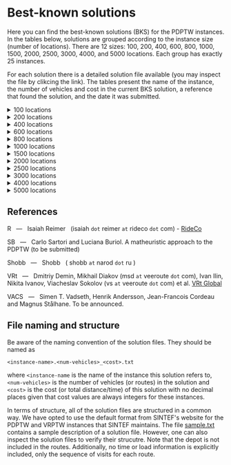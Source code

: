 # Best-known solutions

Here you can find the best-known solutions (BKS) for the PDPTW instances. In the tables below, solutions are grouped according to the instance size (number of locations). There are 12 sizes: 100, 200, 400, 600, 800, 1000, 1500, 2000, 2500, 3000, 4000, and 5000 locations. Each group has exactly 25 instances.

For each solution there is a detailed solution file available (you may inspect the file by clikcing the link). The tables present the name of the instance, the number of vehicles and cost in the current BKS solution, a reference that found the solution, and the date it was submitted.

<details><summary>100 locations</summary>
<p>

Instance | Vehicles | Cost | Reference | Date
:------: | -------: | ---: | :-------: | ---:
[bar-n100-1](https://github.com/cssartori/pdptw-instances/blob/master/solutions/files/bar-n100-1.6_732.txt) | 6 | 732 | R | 06-apr-23
[bar-n100-2](https://github.com/cssartori/pdptw-instances/blob/master/solutions/files/bar-n100-2.5_554.txt) | 5 | 554 | SB | 11-feb-19
[bar-n100-3](https://github.com/cssartori/pdptw-instances/blob/master/solutions/files/bar-n100-3.6_746.txt) | 6 | 746 | SB | 11-feb-19
[bar-n100-4](https://github.com/cssartori/pdptw-instances/blob/master/solutions/files/bar-n100-4.12_1150.txt) | 12 | 1150 | R | 06-apr-23
[bar-n100-5](https://github.com/cssartori/pdptw-instances/blob/master/solutions/files/bar-n100-5.6_838.txt) | 6 | 838 | SB | 11-feb-19
[bar-n100-6](https://github.com/cssartori/pdptw-instances/blob/master/solutions/files/bar-n100-6.3_788.txt) | 3 | 788 | SB | 11-feb-19
[ber-n100-1](https://github.com/cssartori/pdptw-instances/blob/master/solutions/files/ber-n100-1.13_1854.txt) | 13 | 1854 | R | 06-apr-23
[ber-n100-2](https://github.com/cssartori/pdptw-instances/blob/master/solutions/files/ber-n100-2.6_1484.txt) | 6 | 1484 | R | 06-apr-23
[ber-n100-3](https://github.com/cssartori/pdptw-instances/blob/master/solutions/files/ber-n100-3.3_713.txt) | 3 | 713 | SB | 11-feb-19
[ber-n100-4](https://github.com/cssartori/pdptw-instances/blob/master/solutions/files/ber-n100-4.3_494.txt) | 3 | 494 | SB | 11-feb-19
[ber-n100-5](https://github.com/cssartori/pdptw-instances/blob/master/solutions/files/ber-n100-5.5_944.txt) | 5 | 944 | SB | 11-feb-19
[ber-n100-6](https://github.com/cssartori/pdptw-instances/blob/master/solutions/files/ber-n100-6.14_2116.txt) | 14 | 2116 | R | 06-apr-23
[ber-n100-7](https://github.com/cssartori/pdptw-instances/blob/master/solutions/files/ber-n100-7.7_1935.txt) | 7 | 1935 | SB | 11-feb-19
[nyc-n100-1](https://github.com/cssartori/pdptw-instances/blob/master/solutions/files/nyc-n100-1.6_634.txt) | 6 | 634 | SB | 11-feb-19
[nyc-n100-2](https://github.com/cssartori/pdptw-instances/blob/master/solutions/files/nyc-n100-2.4_563.txt) | 4 | 563 | R | 06-apr-23
[nyc-n100-3](https://github.com/cssartori/pdptw-instances/blob/master/solutions/files/nyc-n100-3.3_492.txt) | 3 | 492 | SB | 11-feb-19
[nyc-n100-4](https://github.com/cssartori/pdptw-instances/blob/master/solutions/files/nyc-n100-4.2_535.txt) | 2 | 535 | SB | 11-feb-19
[nyc-n100-5](https://github.com/cssartori/pdptw-instances/blob/master/solutions/files/nyc-n100-5.2_669.txt) | 2 | 669 | R | 06-apr-23
[poa-n100-1](https://github.com/cssartori/pdptw-instances/blob/master/solutions/files/poa-n100-1.12_1582.txt) | 12 | 1582 | R | 06-apr-23
[poa-n100-2](https://github.com/cssartori/pdptw-instances/blob/master/solutions/files/poa-n100-2.15_1539.txt) | 15 | 1539 | SB | 11-feb-19
[poa-n100-3](https://github.com/cssartori/pdptw-instances/blob/master/solutions/files/poa-n100-3.10_1291.txt) | 10 | 1291 | R | 06-apr-23
[poa-n100-4](https://github.com/cssartori/pdptw-instances/blob/master/solutions/files/poa-n100-4.7_1653.txt) | 7 | 1653 | R | 24-mar-23
[poa-n100-5](https://github.com/cssartori/pdptw-instances/blob/master/solutions/files/poa-n100-5.6_624.txt) | 6 | 624 | SB | 11-feb-19
[poa-n100-6](https://github.com/cssartori/pdptw-instances/blob/master/solutions/files/poa-n100-6.3_562.txt) | 3 | 562 | SB | 11-feb-19
[poa-n100-7](https://github.com/cssartori/pdptw-instances/blob/master/solutions/files/poa-n100-7.5_772.txt) | 5 | 772 | R | 06-mar-23

</p>
</details>

<details><summary>200 locations</summary>
<p>

Instance | Vehicles | Cost | Reference | Date
:------: | -------: | ---: | :-------: | ---:
[bar-n200-1](https://github.com/cssartori/pdptw-instances/blob/master/solutions/files/bar-n200-1.22_1828.txt) | 22 | 1828 | VRt | 25-apr-23
[bar-n200-2](https://github.com/cssartori/pdptw-instances/blob/master/solutions/files/bar-n200-2.23_2072.txt) | 23 | 2072 | SB | 11-feb-19
[bar-n200-3](https://github.com/cssartori/pdptw-instances/blob/master/solutions/files/bar-n200-3.8_1590.txt) | 8 | 1590 | VRt | 03-jul-23
[bar-n200-4](https://github.com/cssartori/pdptw-instances/blob/master/solutions/files/bar-n200-4.13_838.txt) | 13 | 838 | SB | 11-feb-19
[bar-n200-5](https://github.com/cssartori/pdptw-instances/blob/master/solutions/files/bar-n200-5.5_846.txt) | 5 | 846 | R | 06-apr-23
[bar-n200-6](https://github.com/cssartori/pdptw-instances/blob/master/solutions/files/bar-n200-6.9_853.txt) | 9 | 853 | R | 06-apr-23
[bar-n200-7](https://github.com/cssartori/pdptw-instances/blob/master/solutions/files/bar-n200-7.11_1871.txt) | 11 | 1871 | VRt | 25-apr-23
[ber-n200-1](https://github.com/cssartori/pdptw-instances/blob/master/solutions/files/ber-n200-1.27_3212.txt) | 27 | 3212 | VRt | 25-apr-23
[ber-n200-2](https://github.com/cssartori/pdptw-instances/blob/master/solutions/files/ber-n200-2.12_3234.txt) | 12 | 3234 | VACS | 24-jun-23
[ber-n200-3](https://github.com/cssartori/pdptw-instances/blob/master/solutions/files/ber-n200-3.9_899.txt) | 9 | 899 | SB | 11-feb-19
[ber-n200-4](https://github.com/cssartori/pdptw-instances/blob/master/solutions/files/ber-n200-4.5_1081.txt) | 5 | 1081 | R | 06-apr-23
[ber-n200-5](https://github.com/cssartori/pdptw-instances/blob/master/solutions/files/ber-n200-5.27_3944.txt) | 27 | 3944 | SB | 11-feb-19
[ber-n200-6](https://github.com/cssartori/pdptw-instances/blob/master/solutions/files/ber-n200-6.9_3016.txt) | 9 | 3016 | SB | 11-feb-19
[nyc-n200-1](https://github.com/cssartori/pdptw-instances/blob/master/solutions/files/nyc-n200-1.7_935.txt) | 7 | 935 | R | 06-apr-23
[nyc-n200-2](https://github.com/cssartori/pdptw-instances/blob/master/solutions/files/nyc-n200-2.8_1104.txt) | 8 | 1104 | SB | 11-feb-19
[nyc-n200-3](https://github.com/cssartori/pdptw-instances/blob/master/solutions/files/nyc-n200-3.7_1017.txt) | 7 | 1017 | VRt | 25-apr-23
[nyc-n200-4](https://github.com/cssartori/pdptw-instances/blob/master/solutions/files/nyc-n200-4.4_1030.txt) | 4 | 1030 | R | 06-apr-23
[nyc-n200-5](https://github.com/cssartori/pdptw-instances/blob/master/solutions/files/nyc-n200-5.5_1189.txt) | 5 | 1189 | R | 06-apr-23
[poa-n200-1](https://github.com/cssartori/pdptw-instances/blob/master/solutions/files/poa-n200-1.25_2433.txt) | 25 | 2433 | SB | 11-feb-19
[poa-n200-2](https://github.com/cssartori/pdptw-instances/blob/master/solutions/files/poa-n200-2.12_2455.txt) | 12 | 2455 | R | 06-apr-23
[poa-n200-3](https://github.com/cssartori/pdptw-instances/blob/master/solutions/files/poa-n200-3.22_1850.txt) | 22 | 1850 | SB | 11-feb-19
[poa-n200-4](https://github.com/cssartori/pdptw-instances/blob/master/solutions/files/poa-n200-4.10_1163.txt) | 10 | 1163 | SB | 11-feb-19
[poa-n200-5](https://github.com/cssartori/pdptw-instances/blob/master/solutions/files/poa-n200-5.15_2321.txt) | 15 | 2321 | SB | 11-feb-19
[poa-n200-6](https://github.com/cssartori/pdptw-instances/blob/master/solutions/files/poa-n200-6.27_3160.txt) | 27 | 3160 | SB | 11-feb-19
[poa-n200-7](https://github.com/cssartori/pdptw-instances/blob/master/solutions/files/poa-n200-7.10_2676.txt) | 10 | 2676 | R | 06-apr-23

</p>
</details>

<details><summary>400 locations</summary>
<p>

Instance | Vehicles | Cost | Reference | Date
:------: | -------: | ---: | :-------: | ---:
[bar-n400-1](https://github.com/cssartori/pdptw-instances/blob/master/solutions/files/bar-n400-1.32_3071.txt) | 32 | 3071 | VRt | 03-jul-23
[bar-n400-2](https://github.com/cssartori/pdptw-instances/blob/master/solutions/files/bar-n400-2.30_2740.txt) | 30 | 2740 | VACS | 24-jun-23
[bar-n400-3](https://github.com/cssartori/pdptw-instances/blob/master/solutions/files/bar-n400-3.11_2562.txt) | 11 | 2562 | SB | 11-feb-19
[bar-n400-4](https://github.com/cssartori/pdptw-instances/blob/master/solutions/files/bar-n400-4.17_1809.txt) | 17 | 1809 | VRt | 03-jul-23
[bar-n400-5](https://github.com/cssartori/pdptw-instances/blob/master/solutions/files/bar-n400-5.41_3384.txt) | 41 | 3384 | SB | 11-feb-19
[bar-n400-6](https://github.com/cssartori/pdptw-instances/blob/master/solutions/files/bar-n400-6.21_2930.txt) | 21 | 2930 | VRt | 25-apr-23
[bar-n400-7](https://github.com/cssartori/pdptw-instances/blob/master/solutions/files/bar-n400-7.11_3038.txt) | 11 | 3038 | VRt | 25-apr-23
[ber-n400-1](https://github.com/cssartori/pdptw-instances/blob/master/solutions/files/ber-n400-1.34_5633.txt) | 34 | 5633 | SB | 11-feb-19
[ber-n400-2](https://github.com/cssartori/pdptw-instances/blob/master/solutions/files/ber-n400-2.33_5548.txt) | 33 | 5548 | VACS | 24-jun-23
[ber-n400-3](https://github.com/cssartori/pdptw-instances/blob/master/solutions/files/ber-n400-3.43_3550.txt) | 43 | 3550 | VRt | 25-apr-23
[ber-n400-4](https://github.com/cssartori/pdptw-instances/blob/master/solutions/files/ber-n400-4.19_2216.txt) | 19 | 2216 | SB | 11-feb-19
[ber-n400-5](https://github.com/cssartori/pdptw-instances/blob/master/solutions/files/ber-n400-5.26_6128.txt) | 26 | 6128 | VACS | 24-jun-23
[ber-n400-6](https://github.com/cssartori/pdptw-instances/blob/master/solutions/files/ber-n400-6.19_6308.txt) | 19 | 6308 | VACS | 24-jun-23
[ber-n400-7](https://github.com/cssartori/pdptw-instances/blob/master/solutions/files/ber-n400-7.20_6501.txt) | 20 | 6501 | VRt | 03-jul-23
[nyc-n400-1](https://github.com/cssartori/pdptw-instances/blob/master/solutions/files/nyc-n400-1.13_1908.txt) | 13 | 1908 | R | 06-apr-23
[nyc-n400-2](https://github.com/cssartori/pdptw-instances/blob/master/solutions/files/nyc-n400-2.14_1975.txt) | 14 | 1975 | SB | 11-feb-19
[nyc-n400-3](https://github.com/cssartori/pdptw-instances/blob/master/solutions/files/nyc-n400-3.7_1826.txt) | 7 | 1826 | R | 06-apr-23
[nyc-n400-4](https://github.com/cssartori/pdptw-instances/blob/master/solutions/files/nyc-n400-4.7_1964.txt) | 7 | 1964 | R | 06-apr-23
[nyc-n400-5](https://github.com/cssartori/pdptw-instances/blob/master/solutions/files/nyc-n400-5.7_1920.txt) | 7 | 1920 | R | 06-apr-23
[poa-n400-1](https://github.com/cssartori/pdptw-instances/blob/master/solutions/files/poa-n400-1.24_4554.txt) | 24 | 4554 | VRt | 25-apr-23
[poa-n400-2](https://github.com/cssartori/pdptw-instances/blob/master/solutions/files/poa-n400-2.41_3096.txt) | 41 | 3096 | SB | 11-feb-19
[poa-n400-3](https://github.com/cssartori/pdptw-instances/blob/master/solutions/files/poa-n400-3.40_2844.txt) | 40 | 2844 | SB | 11-feb-19
[poa-n400-4](https://github.com/cssartori/pdptw-instances/blob/master/solutions/files/poa-n400-4.19_2155.txt) | 19 | 2155 | VACS | 24-jun-23
[poa-n400-5](https://github.com/cssartori/pdptw-instances/blob/master/solutions/files/poa-n400-5.14_2301.txt) | 14 | 2301 | VACS | 24-jun-23
[poa-n400-6](https://github.com/cssartori/pdptw-instances/blob/master/solutions/files/poa-n400-6.42_5400.txt) | 42 | 5400 | SB | 11-feb-19

</p>
</details>

<details><summary>600 locations</summary>
<p>

Instance | Vehicles | Cost | Reference | Date
:------: | -------: | ---: | :-------: | ---:
[bar-n600-1](https://github.com/cssartori/pdptw-instances/blob/master/solutions/files/bar-n600-1.43_3681.txt) | 43 | 3681 | VRt | 03-jul-23
[bar-n600-2](https://github.com/cssartori/pdptw-instances/blob/master/solutions/files/bar-n600-2.23_3931.txt) | 23 | 3931 | SB | 11-feb-19
[bar-n600-3](https://github.com/cssartori/pdptw-instances/blob/master/solutions/files/bar-n600-3.23_3863.txt) | 23 | 3863 | SB | 11-feb-19
[bar-n600-4](https://github.com/cssartori/pdptw-instances/blob/master/solutions/files/bar-n600-4.53_2822.txt) | 53 | 2822 | VRt | 03-jul-23
[bar-n600-5](https://github.com/cssartori/pdptw-instances/blob/master/solutions/files/bar-n600-5.13_2614.txt) | 13 | 2614 | SB | 11-feb-19
[bar-n600-6](https://github.com/cssartori/pdptw-instances/blob/master/solutions/files/bar-n600-6.32_4958.txt) | 32 | 4958 | SB | 11-feb-19
[bar-n600-7](https://github.com/cssartori/pdptw-instances/blob/master/solutions/files/bar-n600-7.31_4900.txt) | 31 | 4900 | VACS | 24-jun-23
[ber-n600-1](https://github.com/cssartori/pdptw-instances/blob/master/solutions/files/ber-n600-1.47_7766.txt) | 47 | 7766 | VACS | 24-jun-23
[ber-n600-2](https://github.com/cssartori/pdptw-instances/blob/master/solutions/files/ber-n600-2.31_3836.txt) | 31 | 3836 | VRt | 25-apr-23
[ber-n600-3](https://github.com/cssartori/pdptw-instances/blob/master/solutions/files/ber-n600-3.29_3948.txt) | 29 | 3948 | VRt | 25-apr-23
[ber-n600-4](https://github.com/cssartori/pdptw-instances/blob/master/solutions/files/ber-n600-4.75_11222.txt) | 75 | 11222 | VACS | 24-jun-23
[ber-n600-5](https://github.com/cssartori/pdptw-instances/blob/master/solutions/files/ber-n600-5.33_8569.txt) | 33 | 8569 | VRt | 25-apr-23
[ber-n600-6](https://github.com/cssartori/pdptw-instances/blob/master/solutions/files/ber-n600-6.36_10659.txt) | 36 | 10659 | VACS | 24-jun-23
[nyc-n600-1](https://github.com/cssartori/pdptw-instances/blob/master/solutions/files/nyc-n600-1.20_3030.txt) | 20 | 3030 | VACS | 24-jun-23
[nyc-n600-2](https://github.com/cssartori/pdptw-instances/blob/master/solutions/files/nyc-n600-2.19_2713.txt) | 19 | 2713 | SB | 11-feb-19
[nyc-n600-3](https://github.com/cssartori/pdptw-instances/blob/master/solutions/files/nyc-n600-3.19_2755.txt) | 19 | 2755 | VRt | 25-apr-23
[nyc-n600-4](https://github.com/cssartori/pdptw-instances/blob/master/solutions/files/nyc-n600-4.9_2492.txt) | 9 | 2492 | VACS | 24-jun-23
[nyc-n600-5](https://github.com/cssartori/pdptw-instances/blob/master/solutions/files/nyc-n600-5.10_2953.txt) | 10 | 2953 | VACS | 24-jun-23
[poa-n600-1](https://github.com/cssartori/pdptw-instances/blob/master/solutions/files/poa-n600-1.54_6415.txt) | 54 | 6415 | VACS | 24-jun-23
[poa-n600-2](https://github.com/cssartori/pdptw-instances/blob/master/solutions/files/poa-n600-2.26_5250.txt) | 26 | 5250 | SB | 11-feb-19
[poa-n600-3](https://github.com/cssartori/pdptw-instances/blob/master/solutions/files/poa-n600-3.24_2213.txt) | 24 | 2213 | VRt | 25-apr-23
[poa-n600-4](https://github.com/cssartori/pdptw-instances/blob/master/solutions/files/poa-n600-4.27_3130.txt) | 27 | 3130 | SB | 11-feb-19
[poa-n600-5](https://github.com/cssartori/pdptw-instances/blob/master/solutions/files/poa-n600-5.20_2545.txt) | 20 | 2545 | SB | 11-feb-19
[poa-n600-6](https://github.com/cssartori/pdptw-instances/blob/master/solutions/files/poa-n600-6.76_7975.txt) | 76 | 7975 | VACS | 24-jun-23
[poa-n600-7](https://github.com/cssartori/pdptw-instances/blob/master/solutions/files/poa-n600-7.60_7812.txt) | 60 | 7812 | VACS | 24-jun-23

</p>
</details>

<details><summary>800 locations</summary>
<p>

Instance | Vehicles | Cost | Reference | Date
:------: | -------: | ---: | :-------: | ---:
[bar-n800-1](https://github.com/cssartori/pdptw-instances/blob/master/solutions/files/bar-n800-1.78_5643.txt) | 78 | 5643 | VRt | 03-jul-23
[bar-n800-2](https://github.com/cssartori/pdptw-instances/blob/master/solutions/files/bar-n800-2.29_5152.txt) | 29 | 5152 | VRt | 03-jul-23
[bar-n800-3](https://github.com/cssartori/pdptw-instances/blob/master/solutions/files/bar-n800-3.22_5882.txt) | 22 | 5882 | SB | 11-feb-19
[bar-n800-4](https://github.com/cssartori/pdptw-instances/blob/master/solutions/files/bar-n800-4.24_2832.txt) | 24 | 2832 | SB | 11-feb-19
[bar-n800-5](https://github.com/cssartori/pdptw-instances/blob/master/solutions/files/bar-n800-5.80_6124.txt) | 80 | 6124 | SB | 11-feb-19
[bar-n800-6](https://github.com/cssartori/pdptw-instances/blob/master/solutions/files/bar-n800-6.81_6470.txt) | 81 | 6470 | VRt | 03-jul-23
[bar-n800-7](https://github.com/cssartori/pdptw-instances/blob/master/solutions/files/bar-n800-7.31_5576.txt) | 31 | 5576 | VRt | 25-apr-23
[ber-n800-1](https://github.com/cssartori/pdptw-instances/blob/master/solutions/files/ber-n800-1.59_5360.txt) | 59 | 5360 | SB | 11-feb-19
[ber-n800-2](https://github.com/cssartori/pdptw-instances/blob/master/solutions/files/ber-n800-2.63_6376.txt) | 63 | 6376 | VACS | 24-jun-23
[ber-n800-3](https://github.com/cssartori/pdptw-instances/blob/master/solutions/files/ber-n800-3.18_3653.txt) | 18 | 3653 | SB | 11-feb-19
[ber-n800-4](https://github.com/cssartori/pdptw-instances/blob/master/solutions/files/ber-n800-4.106_16038.txt) | 106 | 16038 | VACS | 24-jun-23
[ber-n800-5](https://github.com/cssartori/pdptw-instances/blob/master/solutions/files/ber-n800-5.33_11084.txt) | 33 | 11084 | VACS | 24-jun-23
[ber-n800-6](https://github.com/cssartori/pdptw-instances/blob/master/solutions/files/ber-n800-6.47_13882.txt) | 47 | 13882 | VACS | 24-jun-23
[nyc-n800-1](https://github.com/cssartori/pdptw-instances/blob/master/solutions/files/nyc-n800-1.22_3107.txt) | 22 | 3107 | VACS | 24-jun-23
[nyc-n800-2](https://github.com/cssartori/pdptw-instances/blob/master/solutions/files/nyc-n800-2.26_3917.txt) | 26 | 3917 | VACS | 24-jun-23
[nyc-n800-3](https://github.com/cssartori/pdptw-instances/blob/master/solutions/files/nyc-n800-3.26_3871.txt) | 26 | 3871 | SB | 11-feb-19
[nyc-n800-4](https://github.com/cssartori/pdptw-instances/blob/master/solutions/files/nyc-n800-4.11_3242.txt) | 11 | 3242 | R | 13-jun-23
[nyc-n800-5](https://github.com/cssartori/pdptw-instances/blob/master/solutions/files/nyc-n800-5.14_3703.txt) | 14 | 3703 | SB | 11-feb-19
[poa-n800-1](https://github.com/cssartori/pdptw-instances/blob/master/solutions/files/poa-n800-1.58_9413.txt) | 58 | 9413 | VACS | 24-jun-23
[poa-n800-2](https://github.com/cssartori/pdptw-instances/blob/master/solutions/files/poa-n800-2.72_8389.txt) | 72 | 8389 | VACS | 24-jun-23
[poa-n800-3](https://github.com/cssartori/pdptw-instances/blob/master/solutions/files/poa-n800-3.49_9799.txt) | 49 | 9799 | VRt | 25-apr-23
[poa-n800-4](https://github.com/cssartori/pdptw-instances/blob/master/solutions/files/poa-n800-4.45_8103.txt) | 45 | 8103 | VACS | 24-jun-23
[poa-n800-5](https://github.com/cssartori/pdptw-instances/blob/master/solutions/files/poa-n800-5.71_4223.txt) | 71 | 4223 | VRt | 25-apr-23
[poa-n800-6](https://github.com/cssartori/pdptw-instances/blob/master/solutions/files/poa-n800-6.37_4038.txt) | 37 | 4038 | VRt | 25-apr-23
[poa-n800-7](https://github.com/cssartori/pdptw-instances/blob/master/solutions/files/poa-n800-7.37_7981.txt) | 37 | 7981 | VRt | 25-apr-23

</p>
</details>

<details><summary>1000 locations</summary>
<p>

Instance | Vehicles | Cost | Reference | Date
:------: | -------: | ---: | :-------: | ---:
[bar-n1000-1](https://github.com/cssartori/pdptw-instances/blob/master/solutions/files/bar-n1000-1.51_8175.txt) | 51 | 8175 | VRt | 03-jul-23
[bar-n1000-2](https://github.com/cssartori/pdptw-instances/blob/master/solutions/files/bar-n1000-2.37_3424.txt) | 37 | 3424 | VACS | 24-jun-23
[bar-n1000-3](https://github.com/cssartori/pdptw-instances/blob/master/solutions/files/bar-n1000-3.88_4787.txt) | 88 | 4787 | VRt | 03-jul-23
[bar-n1000-4](https://github.com/cssartori/pdptw-instances/blob/master/solutions/files/bar-n1000-4.19_3455.txt) | 19 | 3455 | VRt | 03-jul-23
[bar-n1000-5](https://github.com/cssartori/pdptw-instances/blob/master/solutions/files/bar-n1000-5.25_6243.txt) | 25 | 6243 | VRt | 03-jul-23
[bar-n1000-6](https://github.com/cssartori/pdptw-instances/blob/master/solutions/files/bar-n1000-6.27_6823.txt) | 27 | 6823 | VACS | 24-jun-23
[ber-n1000-1](https://github.com/cssartori/pdptw-instances/blob/master/solutions/files/ber-n1000-1.86_14886.txt) | 86 | 14886 | VACS | 24-jun-23
[ber-n1000-2](https://github.com/cssartori/pdptw-instances/blob/master/solutions/files/ber-n1000-2.115_16416.txt) | 115 | 16416 | VACS | 24-jun-23
[ber-n1000-3](https://github.com/cssartori/pdptw-instances/blob/master/solutions/files/ber-n1000-3.51_13259.txt) | 51 | 13259 | VRt | 03-jul-23
[ber-n1000-4](https://github.com/cssartori/pdptw-instances/blob/master/solutions/files/ber-n1000-4.54_14276.txt) | 54 | 14276 | VRt | 03-jul-23
[ber-n1000-5](https://github.com/cssartori/pdptw-instances/blob/master/solutions/files/ber-n1000-5.110_15268.txt) | 110 | 15268 | VRt | 03-jul-23
[ber-n1000-6](https://github.com/cssartori/pdptw-instances/blob/master/solutions/files/ber-n1000-6.150_18542.txt) | 150 | 18542 | VRt | 03-jul-23
[ber-n1000-7](https://github.com/cssartori/pdptw-instances/blob/master/solutions/files/ber-n1000-7.72_16947.txt) | 72 | 16947 | VRt | 03-jul-23
[nyc-n1000-1](https://github.com/cssartori/pdptw-instances/blob/master/solutions/files/nyc-n1000-1.27_4002.txt) | 27 | 4002 | VRt | 25-apr-23
[nyc-n1000-2](https://github.com/cssartori/pdptw-instances/blob/master/solutions/files/nyc-n1000-2.31_4896.txt) | 31 | 4896 | VACS | 24-jun-23
[nyc-n1000-3](https://github.com/cssartori/pdptw-instances/blob/master/solutions/files/nyc-n1000-3.32_4715.txt) | 32 | 4715 | VACS | 24-jun-23
[nyc-n1000-4](https://github.com/cssartori/pdptw-instances/blob/master/solutions/files/nyc-n1000-4.17_4956.txt) | 17 | 4956 | VRt | 25-apr-23
[nyc-n1000-5](https://github.com/cssartori/pdptw-instances/blob/master/solutions/files/nyc-n1000-5.15_4369.txt) | 15 | 4369 | VRt | 25-apr-23
[poa-n1000-1](https://github.com/cssartori/pdptw-instances/blob/master/solutions/files/poa-n1000-1.30_8077.txt) | 30 | 8077 | Shobb | 03-jan-23
[poa-n1000-2](https://github.com/cssartori/pdptw-instances/blob/master/solutions/files/poa-n1000-2.46_10667.txt) | 46 | 10667 | VACS | 24-jun-23
[poa-n1000-3](https://github.com/cssartori/pdptw-instances/blob/master/solutions/files/poa-n1000-3.68_5554.txt) | 68 | 5554 | VRt | 25-apr-23
[poa-n1000-4](https://github.com/cssartori/pdptw-instances/blob/master/solutions/files/poa-n1000-4.22_4581.txt) | 22 | 4581 | VACS | 24-jun-23
[poa-n1000-5](https://github.com/cssartori/pdptw-instances/blob/master/solutions/files/poa-n1000-5.47_5866.txt) | 47 | 5866 | VACS | 24-jun-23
[poa-n1000-6](https://github.com/cssartori/pdptw-instances/blob/master/solutions/files/poa-n1000-6.93_11304.txt) | 93 | 11304 | VACS | 24-jun-23
[poa-n1000-7](https://github.com/cssartori/pdptw-instances/blob/master/solutions/files/poa-n1000-7.73_11468.txt) | 73 | 11468 | VACS | 24-jun-23

</p>
</details>

<details><summary>1500 locations</summary>
<p>

Instance | Vehicles | Cost | Reference | Date
:------: | -------: | ---: | :-------: | ---:
[bar-n1500-1](https://github.com/cssartori/pdptw-instances/blob/master/solutions/files/bar-n1500-1.74_9209.txt) | 74 | 9209 | VRt | 03-jul-23
[bar-n1500-2](https://github.com/cssartori/pdptw-instances/blob/master/solutions/files/bar-n1500-2.59_12060.txt) | 59 | 12060 | VRt | 03-jul-23
[bar-n1500-3](https://github.com/cssartori/pdptw-instances/blob/master/solutions/files/bar-n1500-3.92_5948.txt) | 92 | 5948 | VRt | 03-jul-23
[bar-n1500-4](https://github.com/cssartori/pdptw-instances/blob/master/solutions/files/bar-n1500-4.60_5225.txt) | 60 | 5225 | VRt | 03-jul-23
[bar-n1500-5](https://github.com/cssartori/pdptw-instances/blob/master/solutions/files/bar-n1500-5.74_9579.txt) | 74 | 9579 | VRt | 03-jul-23
[bar-n1500-6](https://github.com/cssartori/pdptw-instances/blob/master/solutions/files/bar-n1500-6.157_13161.txt) | 157 | 13161 | VRt | 03-jul-23
[bar-n1500-7](https://github.com/cssartori/pdptw-instances/blob/master/solutions/files/bar-n1500-7.39_9984.txt) | 39 | 9984 | VRt | 03-jul-23
[ber-n1500-1](https://github.com/cssartori/pdptw-instances/blob/master/solutions/files/ber-n1500-1.167_23000.txt) | 167 | 23000 | VRt | 03-jul-23
[ber-n1500-2](https://github.com/cssartori/pdptw-instances/blob/master/solutions/files/ber-n1500-2.68_8572.txt) | 68 | 8572 | VRt | 03-jul-23
[ber-n1500-3](https://github.com/cssartori/pdptw-instances/blob/master/solutions/files/ber-n1500-3.69_9059.txt) | 69 | 9059 | VRt | 03-jul-23
[ber-n1500-4](https://github.com/cssartori/pdptw-instances/blob/master/solutions/files/ber-n1500-4.36_8650.txt) | 36 | 8650 | VRt | 03-jul-23
[ber-n1500-5](https://github.com/cssartori/pdptw-instances/blob/master/solutions/files/ber-n1500-5.173_24477.txt) | 173 | 24477 | VACS | 24-jun-23
[ber-n1500-6](https://github.com/cssartori/pdptw-instances/blob/master/solutions/files/ber-n1500-6.96_20805.txt) | 96 | 20805 | VRt | 03-jul-23
[ber-n1500-7](https://github.com/cssartori/pdptw-instances/blob/master/solutions/files/ber-n1500-7.97_21344.txt) | 97 | 21344 | VRt | 03-jul-23
[nyc-n1500-1](https://github.com/cssartori/pdptw-instances/blob/master/solutions/files/nyc-n1500-1.46_6790.txt) | 46 | 6790 | VRt | 25-apr-23
[nyc-n1500-2](https://github.com/cssartori/pdptw-instances/blob/master/solutions/files/nyc-n1500-2.47_6936.txt) | 47 | 6936 | VACS | 24-jun-23
[nyc-n1500-3](https://github.com/cssartori/pdptw-instances/blob/master/solutions/files/nyc-n1500-3.42_6407.txt) | 42 | 6407 | VACS | 24-jun-23
[nyc-n1500-4](https://github.com/cssartori/pdptw-instances/blob/master/solutions/files/nyc-n1500-4.25_7817.txt) | 25 | 7817 | VRt | 25-apr-23
[nyc-n1500-5](https://github.com/cssartori/pdptw-instances/blob/master/solutions/files/nyc-n1500-5.21_5950.txt) | 21 | 5950 | VRt | 25-apr-23
[poa-n1500-1](https://github.com/cssartori/pdptw-instances/blob/master/solutions/files/poa-n1500-1.145_17315.txt) | 145 | 17315 | VACS | 24-jun-23
[poa-n1500-2](https://github.com/cssartori/pdptw-instances/blob/master/solutions/files/poa-n1500-2.198_22024.txt) | 198 | 22024 | VACS | 24-jun-23
[poa-n1500-3](https://github.com/cssartori/pdptw-instances/blob/master/solutions/files/poa-n1500-3.67_15103.txt) | 67 | 15103 | VACS | 24-jun-23
[poa-n1500-4](https://github.com/cssartori/pdptw-instances/blob/master/solutions/files/poa-n1500-4.63_6506.txt) | 63 | 6506 | VRt | 25-apr-23
[poa-n1500-5](https://github.com/cssartori/pdptw-instances/blob/master/solutions/files/poa-n1500-5.32_6263.txt) | 32 | 6263 | R | 13-jun-23
[poa-n1500-6](https://github.com/cssartori/pdptw-instances/blob/master/solutions/files/poa-n1500-6.140_16695.txt) | 140 | 16695 | VACS | 24-jun-23

</p>
</details>

<details><summary>2000 locations</summary>
<p>

Instance | Vehicles | Cost | Reference | Date
:------: | -------: | ---: | :-------: | ---:
[bar-n2000-1](https://github.com/cssartori/pdptw-instances/blob/master/solutions/files/bar-n2000-1.94_11711.txt) | 94 | 11711 | VRt | 03-jul-23
[bar-n2000-2](https://github.com/cssartori/pdptw-instances/blob/master/solutions/files/bar-n2000-2.96_11700.txt) | 96 | 11700 | VRt | 25-apr-23
[bar-n2000-3](https://github.com/cssartori/pdptw-instances/blob/master/solutions/files/bar-n2000-3.144_13116.txt) | 144 | 13116 | VRt | 03-jul-23
[bar-n2000-4](https://github.com/cssartori/pdptw-instances/blob/master/solutions/files/bar-n2000-4.71_11862.txt) | 71 | 11862 | VRt | 25-apr-23
[bar-n2000-5](https://github.com/cssartori/pdptw-instances/blob/master/solutions/files/bar-n2000-5.75_12924.txt) | 75 | 12924 | VRt | 25-apr-23
[bar-n2000-6](https://github.com/cssartori/pdptw-instances/blob/master/solutions/files/bar-n2000-6.175_9478.txt) | 175 | 9478 | VRt | 25-apr-23
[bar-n2000-7](https://github.com/cssartori/pdptw-instances/blob/master/solutions/files/bar-n2000-7.66_9435.txt) | 66 | 9435 | VRt | 25-apr-23
[ber-n2000-1](https://github.com/cssartori/pdptw-instances/blob/master/solutions/files/ber-n2000-1.74_12885.txt) | 74 | 12885 | VRt | 03-jul-23
[ber-n2000-2](https://github.com/cssartori/pdptw-instances/blob/master/solutions/files/ber-n2000-2.276_31968.txt) | 276 | 31968 | VRt | 03-jul-23
[ber-n2000-3](https://github.com/cssartori/pdptw-instances/blob/master/solutions/files/ber-n2000-3.160_26680.txt) | 160 | 26680 | VRt | 03-jul-23
[ber-n2000-4](https://github.com/cssartori/pdptw-instances/blob/master/solutions/files/ber-n2000-4.244_34749.txt) | 244 | 34749 | VRt | 03-jul-23
[ber-n2000-5](https://github.com/cssartori/pdptw-instances/blob/master/solutions/files/ber-n2000-5.135_31422.txt) | 135 | 31422 | VRt | 03-jul-23
[ber-n2000-6](https://github.com/cssartori/pdptw-instances/blob/master/solutions/files/ber-n2000-6.111_31288.txt) | 111 | 31288 | VACS | 24-jun-23
[ber-n2000-7](https://github.com/cssartori/pdptw-instances/blob/master/solutions/files/ber-n2000-7.134_30175.txt) | 134 | 30175 | VACS | 24-jun-23
[nyc-n2000-1](https://github.com/cssartori/pdptw-instances/blob/master/solutions/files/nyc-n2000-1.54_8029.txt) | 54 | 8029 | R | 13-jun-23
[nyc-n2000-2](https://github.com/cssartori/pdptw-instances/blob/master/solutions/files/nyc-n2000-2.52_7737.txt) | 52 | 7737 | VACS | 24-jun-23
[nyc-n2000-3](https://github.com/cssartori/pdptw-instances/blob/master/solutions/files/nyc-n2000-3.31_8990.txt) | 31 | 8990 | R | 13-jun-23
[nyc-n2000-4](https://github.com/cssartori/pdptw-instances/blob/master/solutions/files/nyc-n2000-4.27_7209.txt) | 27 | 7209 | R | 13-jun-23
[nyc-n2000-5](https://github.com/cssartori/pdptw-instances/blob/master/solutions/files/nyc-n2000-5.33_9171.txt) | 33 | 9171 | VRt | 25-apr-23
[poa-n2000-1](https://github.com/cssartori/pdptw-instances/blob/master/solutions/files/poa-n2000-1.236_22332.txt) | 236 | 22332 | VRt | 03-jul-23
[poa-n2000-2](https://github.com/cssartori/pdptw-instances/blob/master/solutions/files/poa-n2000-2.160_16744.txt) | 160 | 16744 | R | 13-jun-23
[poa-n2000-3](https://github.com/cssartori/pdptw-instances/blob/master/solutions/files/poa-n2000-3.129_9409.txt) | 129 | 9409 | VACS | 24-jun-23
[poa-n2000-4](https://github.com/cssartori/pdptw-instances/blob/master/solutions/files/poa-n2000-4.144_12896.txt) | 144 | 12896 | VACS | 24-jun-23
[poa-n2000-5](https://github.com/cssartori/pdptw-instances/blob/master/solutions/files/poa-n2000-5.97_13035.txt) | 97 | 13035 | VRt | 25-apr-23
[poa-n2000-6](https://github.com/cssartori/pdptw-instances/blob/master/solutions/files/poa-n2000-6.65_19254.txt) | 65 | 19254 | VACS | 24-jun-23

</p>
</details>

<details><summary>2500 locations</summary>
<p>

Instance | Vehicles | Cost | Reference | Date
:------: | -------: | ---: | :-------: | ---:
[bar-n2500-1](https://github.com/cssartori/pdptw-instances/blob/master/solutions/files/bar-n2500-1.79_10292.txt) | 79 | 10292 | VRt | 25-apr-23
[bar-n2500-2](https://github.com/cssartori/pdptw-instances/blob/master/solutions/files/bar-n2500-2.118_14755.txt) | 118 | 14755 | VRt | 03-jul-23
[bar-n2500-3](https://github.com/cssartori/pdptw-instances/blob/master/solutions/files/bar-n2500-3.61_15889.txt) | 61 | 15889 | VRt | 03-jul-23
[bar-n2500-4](https://github.com/cssartori/pdptw-instances/blob/master/solutions/files/bar-n2500-4.64_16576.txt) | 64 | 16576 | VRt | 03-jul-23
[bar-n2500-5](https://github.com/cssartori/pdptw-instances/blob/master/solutions/files/bar-n2500-5.124_18987.txt) | 124 | 18987 | VRt | 03-jul-23
[bar-n2500-6](https://github.com/cssartori/pdptw-instances/blob/master/solutions/files/bar-n2500-6.99_18655.txt) | 99 | 18655 | VRt | 25-apr-23
[ber-n2500-1](https://github.com/cssartori/pdptw-instances/blob/master/solutions/files/ber-n2500-1.198_33421.txt) | 198 | 33421 | VACS | 24-jun-23
[ber-n2500-2](https://github.com/cssartori/pdptw-instances/blob/master/solutions/files/ber-n2500-2.137_37931.txt) | 137 | 37931 | VACS | 24-jun-23
[ber-n2500-3](https://github.com/cssartori/pdptw-instances/blob/master/solutions/files/ber-n2500-3.246_18633.txt) | 246 | 18633 | VACS | 24-jun-23
[ber-n2500-4](https://github.com/cssartori/pdptw-instances/blob/master/solutions/files/ber-n2500-4.180_16442.txt) | 180 | 16442 | VRt | 03-jul-23
[ber-n2500-5](https://github.com/cssartori/pdptw-instances/blob/master/solutions/files/ber-n2500-5.260_21217.txt) | 260 | 21217 | VACS | 24-jun-23
[ber-n2500-6](https://github.com/cssartori/pdptw-instances/blob/master/solutions/files/ber-n2500-6.292_40600.txt) | 292 | 40600 | VACS | 24-jun-23
[ber-n2500-7](https://github.com/cssartori/pdptw-instances/blob/master/solutions/files/ber-n2500-7.171_39357.txt) | 171 | 39357 | VACS | 24-jun-23
[nyc-n2500-1](https://github.com/cssartori/pdptw-instances/blob/master/solutions/files/nyc-n2500-1.69_10401.txt) | 69 | 10401 | VACS | 24-jun-23
[nyc-n2500-2](https://github.com/cssartori/pdptw-instances/blob/master/solutions/files/nyc-n2500-2.69_10111.txt) | 69 | 10111 | VACS | 24-jun-23
[nyc-n2500-3](https://github.com/cssartori/pdptw-instances/blob/master/solutions/files/nyc-n2500-3.34_8956.txt) | 34 | 8956 | R | 13-jun-23
[nyc-n2500-4](https://github.com/cssartori/pdptw-instances/blob/master/solutions/files/nyc-n2500-4.43_12238.txt) | 43 | 12238 | R | 13-jun-23
[nyc-n2500-5](https://github.com/cssartori/pdptw-instances/blob/master/solutions/files/nyc-n2500-5.43_11580.txt) | 43 | 11580 | R | 13-jun-23
[poa-n2500-1](https://github.com/cssartori/pdptw-instances/blob/master/solutions/files/poa-n2500-1.298_28887.txt) | 298 | 28887 | VRt | 25-apr-23
[poa-n2500-2](https://github.com/cssartori/pdptw-instances/blob/master/solutions/files/poa-n2500-2.158_23093.txt) | 158 | 23093 | VRt | 25-apr-23
[poa-n2500-3](https://github.com/cssartori/pdptw-instances/blob/master/solutions/files/poa-n2500-3.79_22900.txt) | 79 | 22900 | VACS | 24-jun-23
[poa-n2500-4](https://github.com/cssartori/pdptw-instances/blob/master/solutions/files/poa-n2500-4.81_24025.txt) | 81 | 24025 | VRt | 25-apr-23
[poa-n2500-5](https://github.com/cssartori/pdptw-instances/blob/master/solutions/files/poa-n2500-5.72_19424.txt) | 72 | 19424 | VACS | 24-jun-23
[poa-n2500-6](https://github.com/cssartori/pdptw-instances/blob/master/solutions/files/poa-n2500-6.107_11230.txt) | 107 | 11230 | VACS | 24-jun-23
[poa-n2500-7](https://github.com/cssartori/pdptw-instances/blob/master/solutions/files/poa-n2500-7.81_11398.txt) | 81 | 11398 | VRt | 25-apr-23

</p>
</details>

<details><summary>3000 locations</summary>
<p>

Instance | Vehicles | Cost | Reference | Date
:------: | -------: | ---: | :-------: | ---:
[bar-n3000-1](https://github.com/cssartori/pdptw-instances/blob/master/solutions/files/bar-n3000-1.153_22404.txt) | 153 | 22404 | VRt | 25-apr-23
[bar-n3000-2](https://github.com/cssartori/pdptw-instances/blob/master/solutions/files/bar-n3000-2.148_19752.txt) | 148 | 19752 | VRt | 25-apr-23
[bar-n3000-3](https://github.com/cssartori/pdptw-instances/blob/master/solutions/files/bar-n3000-3.56_10144.txt) | 56 | 10144 | R | 13-jun-23
[bar-n3000-4](https://github.com/cssartori/pdptw-instances/blob/master/solutions/files/bar-n3000-4.254_27398.txt) | 254 | 27398 | VRt | 03-jul-23
[bar-n3000-5](https://github.com/cssartori/pdptw-instances/blob/master/solutions/files/bar-n3000-5.152_19930.txt) | 152 | 19930 | VRt | 03-jul-23
[bar-n3000-6](https://github.com/cssartori/pdptw-instances/blob/master/solutions/files/bar-n3000-6.79_21324.txt) | 79 | 21324 | VRt | 25-apr-23
[bar-n3000-7](https://github.com/cssartori/pdptw-instances/blob/master/solutions/files/bar-n3000-7.77_19615.txt) | 77 | 19615 | VRt | 03-jul-23
[ber-n3000-1](https://github.com/cssartori/pdptw-instances/blob/master/solutions/files/ber-n3000-1.297_36302.txt) | 297 | 36302 | VRt | 25-apr-23
[ber-n3000-2](https://github.com/cssartori/pdptw-instances/blob/master/solutions/files/ber-n3000-2.218_35851.txt) | 218 | 35851 | VACS | 24-jun-23
[ber-n3000-3](https://github.com/cssartori/pdptw-instances/blob/master/solutions/files/ber-n3000-3.189_40437.txt) | 189 | 40437 | VRt | 25-apr-23
[ber-n3000-4](https://github.com/cssartori/pdptw-instances/blob/master/solutions/files/ber-n3000-4.235_23100.txt) | 235 | 23100 | VRt | 03-jul-23
[ber-n3000-5](https://github.com/cssartori/pdptw-instances/blob/master/solutions/files/ber-n3000-5.134_16651.txt) | 134 | 16651 | VRt | 03-jul-23
[ber-n3000-6](https://github.com/cssartori/pdptw-instances/blob/master/solutions/files/ber-n3000-6.98_14529.txt) | 98 | 14529 | VRt | 03-jul-23
[ber-n3000-7](https://github.com/cssartori/pdptw-instances/blob/master/solutions/files/ber-n3000-7.455_52601.txt) | 455 | 52601 | VRt | 25-apr-23
[nyc-n3000-1](https://github.com/cssartori/pdptw-instances/blob/master/solutions/files/nyc-n3000-1.79_10992.txt) | 79 | 10992 | R | 13-jun-23
[nyc-n3000-2](https://github.com/cssartori/pdptw-instances/blob/master/solutions/files/nyc-n3000-2.78_11722.txt) | 78 | 11722 | R | 13-jun-23
[nyc-n3000-3](https://github.com/cssartori/pdptw-instances/blob/master/solutions/files/nyc-n3000-3.44_11837.txt) | 44 | 11837 | R | 13-jun-23
[nyc-n3000-4](https://github.com/cssartori/pdptw-instances/blob/master/solutions/files/nyc-n3000-4.48_13281.txt) | 48 | 13281 | VRt | 25-apr-23
[nyc-n3000-5](https://github.com/cssartori/pdptw-instances/blob/master/solutions/files/nyc-n3000-5.42_12377.txt) | 42 | 12377 | R | 13-jun-23
[poa-n3000-1](https://github.com/cssartori/pdptw-instances/blob/master/solutions/files/poa-n3000-1.378_36883.txt) | 378 | 36883 | VRt | 25-apr-23
[poa-n3000-2](https://github.com/cssartori/pdptw-instances/blob/master/solutions/files/poa-n3000-2.165_28523.txt) | 165 | 28523 | VRt | 25-apr-23
[poa-n3000-3](https://github.com/cssartori/pdptw-instances/blob/master/solutions/files/poa-n3000-3.293_19543.txt) | 293 | 19543 | VRt | 25-apr-23
[poa-n3000-4](https://github.com/cssartori/pdptw-instances/blob/master/solutions/files/poa-n3000-4.151_21568.txt) | 151 | 21568 | VRt | 25-apr-23
[poa-n3000-5](https://github.com/cssartori/pdptw-instances/blob/master/solutions/files/poa-n3000-5.195_28941.txt) | 195 | 28941 | VRt | 25-apr-23
[poa-n3000-6](https://github.com/cssartori/pdptw-instances/blob/master/solutions/files/poa-n3000-6.203_31402.txt) | 203 | 31402 | VACS | 24-jun-23

</p>
</details>

<details><summary>4000 locations</summary>
<p>

Instance | Vehicles | Cost | Reference | Date
:------: | -------: | ---: | :-------: | ---:
[bar-n4000-1](https://github.com/cssartori/pdptw-instances/blob/master/solutions/files/bar-n4000-1.152_28361.txt) | 152 | 28361 | VRt | 06-may-23
[bar-n4000-2](https://github.com/cssartori/pdptw-instances/blob/master/solutions/files/bar-n4000-2.99_24129.txt) | 99 | 24129 | VRt | 03-jul-23
[bar-n4000-3](https://github.com/cssartori/pdptw-instances/blob/master/solutions/files/bar-n4000-3.102_27465.txt) | 102 | 27465 | VRt | 06-may-23
[bar-n4000-4](https://github.com/cssartori/pdptw-instances/blob/master/solutions/files/bar-n4000-4.154_14557.txt) | 154 | 14557 | VRt | 03-jul-23
[bar-n4000-5](https://github.com/cssartori/pdptw-instances/blob/master/solutions/files/bar-n4000-5.151_13950.txt) | 151 | 13950 | VRt | 03-jul-23
[bar-n4000-6](https://github.com/cssartori/pdptw-instances/blob/master/solutions/files/bar-n4000-6.150_27760.txt) | 150 | 27760 | VRt | 06-may-23
[ber-n4000-1](https://github.com/cssartori/pdptw-instances/blob/master/solutions/files/ber-n4000-1.548_58917.txt) | 548 | 58917 | VRt | 06-may-23
[ber-n4000-2](https://github.com/cssartori/pdptw-instances/blob/master/solutions/files/ber-n4000-2.388_27461.txt) | 388 | 27461 | VACS | 24-jun-23
[ber-n4000-3](https://github.com/cssartori/pdptw-instances/blob/master/solutions/files/ber-n4000-3.135_21411.txt) | 135 | 21411 | VRt | 06-may-23
[ber-n4000-4](https://github.com/cssartori/pdptw-instances/blob/master/solutions/files/ber-n4000-4.173_19669.txt) | 173 | 19669 | VRt | 06-may-23
[ber-n4000-5](https://github.com/cssartori/pdptw-instances/blob/master/solutions/files/ber-n4000-5.146_24631.txt) | 146 | 24631 | VRt | 29-jun-23
[ber-n4000-6](https://github.com/cssartori/pdptw-instances/blob/master/solutions/files/ber-n4000-6.317_50881.txt) | 317 | 50881 | VACS | 24-jun-23
[ber-n4000-7](https://github.com/cssartori/pdptw-instances/blob/master/solutions/files/ber-n4000-7.155_50499.txt) | 155 | 50499 | VACS | 24-jun-23
[nyc-n4000-1](https://github.com/cssartori/pdptw-instances/blob/master/solutions/files/nyc-n4000-1.118_17710.txt) | 118 | 17710 | VACS | 24-jun-23
[nyc-n4000-2](https://github.com/cssartori/pdptw-instances/blob/master/solutions/files/nyc-n4000-2.108_15455.txt) | 108 | 15455 | R | 13-jun-23
[nyc-n4000-3](https://github.com/cssartori/pdptw-instances/blob/master/solutions/files/nyc-n4000-3.112_16362.txt) | 112 | 16362 | R | 13-jun-23
[nyc-n4000-4](https://github.com/cssartori/pdptw-instances/blob/master/solutions/files/nyc-n4000-4.60_17836.txt) | 60 | 17836 | VRt | 25-apr-23
[nyc-n4000-5](https://github.com/cssartori/pdptw-instances/blob/master/solutions/files/nyc-n4000-5.63_17524.txt) | 63 | 17524 | R | 13-jun-23
[poa-n4000-1](https://github.com/cssartori/pdptw-instances/blob/master/solutions/files/poa-n4000-1.491_47307.txt) | 491 | 47307 | VACS | 24-jun-23
[poa-n4000-2](https://github.com/cssartori/pdptw-instances/blob/master/solutions/files/poa-n4000-2.495_48560.txt) | 495 | 48560 | VACS | 24-jun-23
[poa-n4000-3](https://github.com/cssartori/pdptw-instances/blob/master/solutions/files/poa-n4000-3.186_23959.txt) | 186 | 23959 | VRt | 06-may-23
[poa-n4000-4](https://github.com/cssartori/pdptw-instances/blob/master/solutions/files/poa-n4000-4.354_38709.txt) | 354 | 38709 | VRt | 06-may-23
[poa-n4000-5](https://github.com/cssartori/pdptw-instances/blob/master/solutions/files/poa-n4000-5.386_44932.txt) | 386 | 44932 | VRt | 06-may-23
[poa-n4000-6](https://github.com/cssartori/pdptw-instances/blob/master/solutions/files/poa-n4000-6.514_51617.txt) | 514 | 51617 | VRt | 06-may-23
[poa-n4000-7](https://github.com/cssartori/pdptw-instances/blob/master/solutions/files/poa-n4000-7.139_40353.txt) | 139 | 40353 | VRt | 25-apr-23

</p>
</details>

<details><summary>5000 locations</summary>
<p>

Instance | Vehicles | Cost | Reference | Date
:------: | -------: | ---: | :-------: | ---:
[bar-n5000-1](https://github.com/cssartori/pdptw-instances/blob/master/solutions/files/bar-n5000-1.220_24030.txt) | 220 | 24030 | VRt | 06-may-23
[bar-n5000-2](https://github.com/cssartori/pdptw-instances/blob/master/solutions/files/bar-n5000-2.90_15916.txt) | 90 | 15916 | VRt | 03-jul-23
[bar-n5000-3](https://github.com/cssartori/pdptw-instances/blob/master/solutions/files/bar-n5000-3.258_31367.txt) | 258 | 31367 | VRt | 03-jul-23
[bar-n5000-4](https://github.com/cssartori/pdptw-instances/blob/master/solutions/files/bar-n5000-4.528_45986.txt) | 528 | 45986 | VRt | 03-jul-23
[bar-n5000-5](https://github.com/cssartori/pdptw-instances/blob/master/solutions/files/bar-n5000-5.389_35217.txt) | 389 | 35217 | VRt | 06-may-23
[bar-n5000-6](https://github.com/cssartori/pdptw-instances/blob/master/solutions/files/bar-n5000-6.260_32176.txt) | 260 | 32176 | VRt | 06-may-23
[ber-n5000-1](https://github.com/cssartori/pdptw-instances/blob/master/solutions/files/ber-n5000-1.689_80102.txt) | 689 | 80102 | VACS | 24-jun-23
[ber-n5000-2](https://github.com/cssartori/pdptw-instances/blob/master/solutions/files/ber-n5000-2.406_65808.txt) | 406 | 65808 | VRt | 06-may-23
[ber-n5000-3](https://github.com/cssartori/pdptw-instances/blob/master/solutions/files/ber-n5000-3.185_61141.txt) | 185 | 61141 | VRt | 25-apr-23
[ber-n5000-4](https://github.com/cssartori/pdptw-instances/blob/master/solutions/files/ber-n5000-4.314_62756.txt) | 314 | 62756 | VRt | 25-apr-23
[ber-n5000-5](https://github.com/cssartori/pdptw-instances/blob/master/solutions/files/ber-n5000-5.468_29281.txt) | 468 | 29281 | VACS | 24-jun-23
[ber-n5000-6](https://github.com/cssartori/pdptw-instances/blob/master/solutions/files/ber-n5000-6.161_23157.txt) | 161 | 23157 | VRt | 25-apr-23
[ber-n5000-7](https://github.com/cssartori/pdptw-instances/blob/master/solutions/files/ber-n5000-7.418_67398.txt) | 418 | 67398 | VRt | 06-may-23
[nyc-n5000-1](https://github.com/cssartori/pdptw-instances/blob/master/solutions/files/nyc-n5000-1.130_15887.txt) | 130 | 15887 | VRt | 25-apr-23
[nyc-n5000-2](https://github.com/cssartori/pdptw-instances/blob/master/solutions/files/nyc-n5000-2.145_19916.txt) | 145 | 19916 | VRt | 25-apr-23
[nyc-n5000-3](https://github.com/cssartori/pdptw-instances/blob/master/solutions/files/nyc-n5000-3.68_17139.txt) | 68 | 17139 | VRt | 25-apr-23
[nyc-n5000-4](https://github.com/cssartori/pdptw-instances/blob/master/solutions/files/nyc-n5000-4.80_24708.txt) | 80 | 24708 | VACS | 24-jun-23
[nyc-n5000-5](https://github.com/cssartori/pdptw-instances/blob/master/solutions/files/nyc-n5000-5.72_18960.txt) | 72 | 18960 | VRt | 25-apr-23
[poa-n5000-1](https://github.com/cssartori/pdptw-instances/blob/master/solutions/files/poa-n5000-1.285_51595.txt) | 285 | 51595 | VRt | 25-apr-23
[poa-n5000-2](https://github.com/cssartori/pdptw-instances/blob/master/solutions/files/poa-n5000-2.152_43772.txt) | 152 | 43772 | VRt | 25-apr-23
[poa-n5000-3](https://github.com/cssartori/pdptw-instances/blob/master/solutions/files/poa-n5000-3.286_50774.txt) | 286 | 50774 | VRt | 25-apr-23
[poa-n5000-4](https://github.com/cssartori/pdptw-instances/blob/master/solutions/files/poa-n5000-4.215_23565.txt) | 215 | 23565 | VACS | 24-jun-23
[poa-n5000-5](https://github.com/cssartori/pdptw-instances/blob/master/solutions/files/poa-n5000-5.350_28301.txt) | 350 | 28301 | VACS | 24-jun-23
[poa-n5000-6](https://github.com/cssartori/pdptw-instances/blob/master/solutions/files/poa-n5000-6.114_27500.txt) | 114 | 27500 | VRt | 25-apr-23
[poa-n5000-7](https://github.com/cssartori/pdptw-instances/blob/master/solutions/files/poa-n5000-7.222_48274.txt) | 222 | 48274 | VRt | 25-apr-23

</p>
</details>


## References

R &nbsp; &mdash; &nbsp; Isaiah Reimer &nbsp; (isaiah `dot` reimer `at` rideco `dot` com) - [RideCo](https://rideco.com/)

SB &nbsp; &mdash; &nbsp; Carlo Sartori and Luciana Buriol. A matheuristic approach to the PDPTW (to be submitted)

Shobb &nbsp; &mdash; &nbsp; Shobb &nbsp; ( shobb `at` narod `dot` ru )

VRt &nbsp; &mdash; &nbsp; Dmitriy Demin, Mikhail Diakov (msd `at` veeroute `dot` com), Ivan Ilin, Nikita Ivanov, Viacheslav Sokolov (vs `at` veeroute `dot` com) et al. [VRt Global](https://veeroute.com/)

VACS &nbsp; &mdash; &nbsp; Simen T. Vadseth, Henrik Andersson, Jean-Francois Cordeau and Magnus Stålhane. To be announced.

## File naming and structure

Be aware of the naming convention of the solution files. They should be named as

```
<instance-name>.<num-vehicles>_<cost>.txt
```

where `<instance-name` is the name of the instance this solution refers to, `<num-vehicles>` is the number of vehicles (or routes) in the solution and `<cost>` is the cost (or total distance/time) of this solution with no decimal places given that cost values are always integers for these instances.

In terms of structure, all of the solution files are structured in a common way. We have opted to use the default format from SINTEF's website for the PDPTW and VRPTW instances that SINTEF maintains. The file [sample.txt](https://github.com/cssartori/pdptw-instances/blob/master/solutions/sample.txt) contains a sample description of a solution file. However, one can also inspect the solution files to verify their strucutre. Note that the depot is not included in the routes. Additionally, no time or load information is explicitly included, only the sequence of visits for each route.
